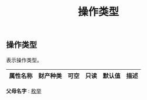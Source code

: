﻿---
title: 操作类型
second_title: Aspose.Cells Cloud Documen
type: docs
url: /zh/specification/model/operatetype/
description: Aspose.Cells 云模型规范：OperateType。轻松处理 Excel 和其他电子表格文档，具有打开、生成、编辑、拆分、合并、比较和转换等功能
kwords: Excel, Office, 电子表格, Cloud REST API, OperateType
weight: 50
---
## **操作类型**

表示操作类型。

|属性名称|财产种类|可空|只读|默认值|描述|
|:- |:- |:- |:- |:- |:- |

**父母名字** : [枚举](/specification/model/enum)

